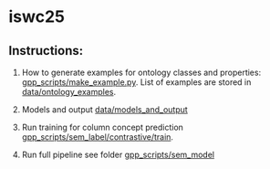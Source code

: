 # iswc25

## Instructions:

1. How to generate examples for ontology classes and properties: [gpp_scripts/make_example.py](gpp_scripts/make_example.py). List of examples are stored in [data/ontology_examples](data/ontology_examples).

2. Models and output [data/models_and_output](data/models_and_output)

3. Run training for column concept prediction [gpp_scripts/sem_label/contrastive/train](gpp_scripts/sem_label/contrastive/train).

4. Run full pipeline see folder [gpp_scripts/sem_model](gpp_scripts/sem_model)
